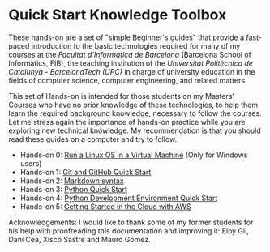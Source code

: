 # Quick Start Knowledge Toolbox

These hands-on are a set of "simple Beginner's guides" that provide a fast-paced introduction to the basic technologies required for many of my courses at the *Facultat d'Informàtica de Barcelona*  (Barcelona School of Informatics, FIB), the teaching institution of the *Universitat Politècnica de Catalunya - BarcelonaTech (UPC)* in charge of university education in the fields of computer science, computer engineering, and related matters.

This set of Hands-on is intended for those students on my Masters' Courses who have no prior knowledge of these technologies, to help them learn the required background knowledge, necessary to follow the courses. Let me stress again the importance of hands-on practice while you are exploring new technical knowledge. My recommendation is that you should read these guides on a computer and try to follow.

* Hands-on 0: [Run a Linux OS in a Virtual Machine](https://github.com/jorditorresBCN/Quick-Start/blob/master/LinuxOS-VirtualMachine.md) (Only for Windows users)
* Hands-on 1: [Git and GitHub Quick Start](https://github.com/jakobgerstenlauer/Quick-Start/blob/master/Git-Github-Quick-Start.md)
* Hands-on 2: [Markdown syntax](https://github.com/jorditorresBCN/Quick-Start/blob/master/Quick-Start-Markdown.md)
* Hands-on 3: [Python Quick Start](https://github.com/jorditorresBCN/Quick-Start/blob/master/Python-Quick-Start.md) 
* Hands-on 4: [Python Development Environment Quick Start](https://github.com/jorditorresBCN/Quick-Start/blob/master/Python-Development-Environment-Quick-Start.md)
* Hands-on 5: [Getting Started in the Cloud with AWS](https://github.com/jorditorresBCN/Quick-Start/blob/master/Quick-Start-AWS.md)


Acknowledgements: I would like to thank some of my former students for his help with proofreading this documentation and improving it: Eloy Gil, Dani Cea, Xisco Sastre and Mauro Gómez.
